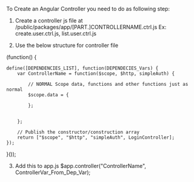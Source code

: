 To Create an Angular Controller you need to do as following step:

1.  Create a controller js file at /public/packages/app/[PART.]CONTROLLERNAME.ctrl.js
    Ex: create.user.ctrl.js, list.user.ctrl.js

2.  Use the below structure for controller file

(function() {

    define([DEPENDENCIES_LIST], function(DEPENDECIES_Vars) {
        var ControllerName = function($scope, $http, simpleAuth) {

            // NORMAL Scope data, functions and other functions just as normal
            $scope.data = {
                
            };

            
        };

        // Publish the constructor/construction array
        return ["$scope", "$http", "simpleAuth", LoginController];
    });

}());


3. Add this to app.js
 $app.controller("ControllerName", ControllerVar_From_Dep_Var);